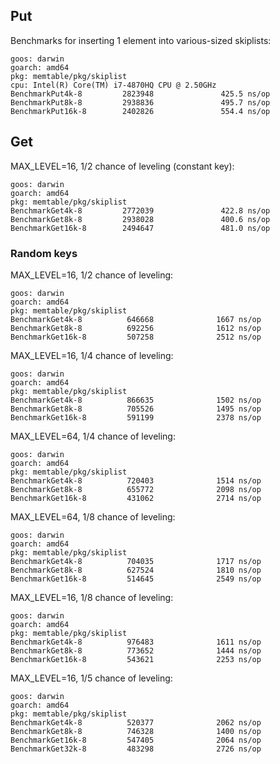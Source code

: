 ## Put
Benchmarks for inserting 1 element into various-sized skiplists:
```
goos: darwin
goarch: amd64
pkg: memtable/pkg/skiplist
cpu: Intel(R) Core(TM) i7-4870HQ CPU @ 2.50GHz
BenchmarkPut4k-8         2823948               425.5 ns/op
BenchmarkPut8k-8         2938836               495.7 ns/op
BenchmarkPut16k-8        2402826               554.4 ns/op

```

## Get
MAX_LEVEL=16, 1/2 chance of leveling (constant key):
```
goos: darwin
goarch: amd64
pkg: memtable/pkg/skiplist
BenchmarkGet4k-8         2772039               422.8 ns/op
BenchmarkGet8k-8         2938028               400.6 ns/op
BenchmarkGet16k-8        2494647               481.0 ns/op
```
### Random keys
MAX_LEVEL=16, 1/2 chance of leveling:
```
goos: darwin
goarch: amd64
pkg: memtable/pkg/skiplist
BenchmarkGet4k-8          646668              1667 ns/op
BenchmarkGet8k-8          692256              1612 ns/op
BenchmarkGet16k-8         507258              2512 ns/op
```
MAX_LEVEL=16, 1/4 chance of leveling:
```
goos: darwin
goarch: amd64
pkg: memtable/pkg/skiplist
BenchmarkGet4k-8          866635              1502 ns/op
BenchmarkGet8k-8          705526              1495 ns/op
BenchmarkGet16k-8         591199              2378 ns/op
```
MAX_LEVEL=64, 1/4 chance of leveling:
```
goos: darwin
goarch: amd64
pkg: memtable/pkg/skiplist
BenchmarkGet4k-8          720403              1514 ns/op
BenchmarkGet8k-8          655772              2098 ns/op
BenchmarkGet16k-8         431062              2714 ns/op
```

MAX_LEVEL=64, 1/8 chance of leveling:
```
goos: darwin
goarch: amd64
pkg: memtable/pkg/skiplist
BenchmarkGet4k-8          704035              1717 ns/op
BenchmarkGet8k-8          627524              1810 ns/op
BenchmarkGet16k-8         514645              2549 ns/op
```
MAX_LEVEL=16, 1/8 chance of leveling:
```
goos: darwin
goarch: amd64
pkg: memtable/pkg/skiplist
BenchmarkGet4k-8          976483              1611 ns/op
BenchmarkGet8k-8          773652              1444 ns/op
BenchmarkGet16k-8         543621              2253 ns/op

```

MAX_LEVEL=16, 1/5 chance of leveling:
```
goos: darwin
goarch: amd64
pkg: memtable/pkg/skiplist
BenchmarkGet4k-8          520377              2062 ns/op
BenchmarkGet8k-8          746328              1400 ns/op
BenchmarkGet16k-8         547405              2064 ns/op
BenchmarkGet32k-8         483298              2726 ns/op
```
